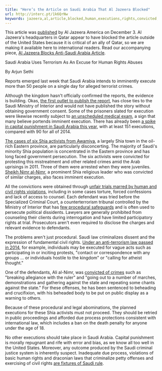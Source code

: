 ```yaml
---
title: "Here’s the Article on Saudi Arabia That Al Jazeera Blocked"
url: http://interc.pt/1k6QrNw
keywords: jazeera,al,article,blocked,human,executions,rights,convicted,law,civil,arabia,procedural,heres,saudi,shia
---
```

This article was [published](http://america.aljazeera.com/opinions/2015/12/saudi-arabia-uses-terrorism-as-an-excuse-for-human-rights-abuses.html) by Al Jazeera America on December 3. Al Jazeera's headquarters in Qatar appear to have blocked the article outside of the United States because it is critical of an ally of Qatar, so we are making it available here to international readers. Read our accompanying piece, [Al Jazeera Blocks Anti-Saudi Arabia Article](https://theintercept.com/2015/12/18/al-jazeera-blocks-anti-saudi-arabia-article/).

Saudi Arabia Uses Terrorism As An Excuse for Human Rights Abuses

By Arjun Sethi

Reports emerged last week that Saudi Arabia intends to imminently execute more than 50 people on a single day for alleged terrorist crimes.

Although the kingdom hasn't officially confirmed the reports, the evidence is building. Okas, [the first outlet to publish the report](http://www.independent.co.uk/news/world/middle-east/saudi-arabia-executions-kingdom-to-behead-50-men-convicted-of-terrorism-offences-despite-threat-of-a6750631.html), has close ties to the Saudi Ministry of Interior and would not have published the story without obtaining government consent. Some of the prisoners slated for execution were likewise recently subject to [an unscheduled medical exam](https://www.amnesty.org/en/latest/news/2015/11/saudi-arabia-execution-looms-for-at-least-50-on-death-row/), a sign that many believe portends imminent execution. There has already been [a spike in capital punishment in Saudi Arabia this year](https://www.amnesty.org/en/latest/news/2015/11/saudi-arabia-151-executed-this-year-in-highest-recorded-toll-in-nearly-two-decades/), with at least 151 executions, compared with 90 for all of 2014.

[The cases of six Shia activists from Awamiya](http://www.esohr.org/en/?p=685), a largely Shia town in the oil-rich Eastern province, are particularly disconcerting. The majority of Saudi's minority Shia population is concentrated in the Eastern province and has long faced government persecution. The six activists were convicted for protesting this mistreatment and other related crimes amid the Arab uprisings in 2011. Three of them were arrested when they were juveniles. [Sheikh Nimr al-Nimr](http://www.independent.co.uk/news/world/middle-east/saudi-arabia-executions-kingdom-to-behead-50-men-convicted-of-terrorism-offences-despite-threat-of-a6750631.html), a prominent Shia religious leader who was convicted of similar charges, also faces imminent execution.

All the convictions were obtained through [unfair trials marred by human and civil rights violations](https://www.amnesty.org/en/latest/news/2015/11/saudi-arabia-execution-looms-for-at-least-50-on-death-row/), including in some cases torture, forced confessions and lack of access to counsel. Each defendant was tried before the Specialized Criminal Court, a counterterrorism tribunal controlled by the Ministry of Interior that has [few procedural safeguards](https://www.hrw.org/news/2013/05/10/saudi-arabia-cleric-who-backed-protests-trial-his-life) and is often used to persecute political dissidents. Lawyers are generally prohibited from counseling their clients during interrogation and have limited participatory rights at trial. Prosecutors aren't even required to disclose the charges and relevant evidence to defendants.

The problems aren't just procedural. Saudi law criminalizes dissent and the expression of fundamental civil rights. [Under an anti-terrorism law passed in 2014](https://www.hrw.org/world-report/2015/country-chapters/saudi-arabia), for example, individuals may be executed for vague acts such as participating in or inciting protests, "contact or correspondence with any groups ... or individuals hostile to the kingdom" or "calling for atheist thought."

One of the defendants, Ali al-Nimr, was [convicted of crimes](http://www.cnn.com/2015/09/25/opinions/coogle-saudi-arabia-death-sentence/) such as "breaking allegiance with the ruler" and "going out to a number of marches, demonstrations and gathering against the state and repeating some chants against the state." For these offenses, he has been sentenced to beheading and crucifixion, with his beheaded body to be put on public display as a warning to others.

Because of these procedural and legal abominations, the planned executions for these Shia activists must not proceed. They should be retried in public proceedings and afforded due process protections consistent with international law, which includes a ban on the death penalty for anyone under the age of 18.

No other executions should take place in Saudi Arabia. Capital punishment is morally repugnant and rife with error and bias, as we know all too well in the United States. Moreover, any outcome produced by the Saudi criminal justice system is inherently suspect. Inadequate due process, violations of basic human rights and draconian laws that criminalize petty offenses and exercising of civil rights [are fixtures of Saudi rule](https://www.hrw.org/world-report/2015/country-chapters/saudi-arabia).
